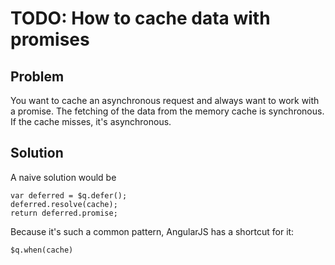 # TODO: How to cache data with promises

## Problem

You want to cache an asynchronous request and always want to work with a promise.
The fetching of the data from the memory cache is synchronous. If the cache misses, it's asynchronous.


## Solution

A naive solution would be

~~~
var deferred = $q.defer();
deferred.resolve(cache);
return deferred.promise;
~~~

Because it's such a common pattern, AngularJS has a shortcut for it:

`$q.when(cache)`
